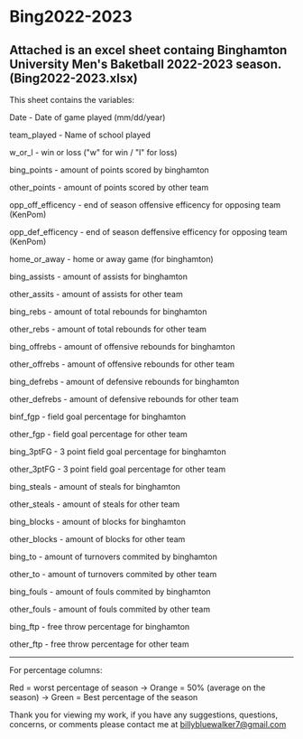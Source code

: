 # Bing2022-2023

Attached is an excel sheet containg Binghamton University Men's Baketball 2022-2023 season. (Bing2022-2023.xlsx)
------------------------------------------------------------------------------------------------------------------------------------------------
This sheet contains the variables:

Date - Date of game played (mm/dd/year)

team_played - Name of school played

w_or_l - win or loss ("w" for win / "l" for loss)

bing_points - amount of points scored by binghamton

other_points - amount of points scored by other team

opp_off_efficency - end of season offensive efficency for opposing team (KenPom)

opp_def_efficency - end of season deffensive efficency for opposing team (KenPom)

home_or_away - home or away game (for binghamton)

bing_assists - amount of assists for binghamton

other_assits - amount of assists for other team

bing_rebs - amount of total rebounds for binghamton

other_rebs - amount of total rebounds for other team

bing_offrebs - amount of offensive rebounds for binghamton

other_offrebs - amount of offensive rebounds for other team

bing_defrebs - amount of defensive rebounds for binghamton

other_defrebs - amount of defensive rebounds for other team

binf_fgp - field goal percentage for binghamton 

other_fgp - field goal percentage for other team

bing_3ptFG - 3 point field goal percentage for binghamton

other_3ptFG - 3 point field goal percentage for other team

bing_steals - amount of steals for binghamton

other_steals - amount of steals for other team

bing_blocks - amount of blocks for binghamton

other_blocks - amount of blocks for other team

bing_to - amount of turnovers commited by binghamton

other_to - amount of turnovers commited by other team

bing_fouls - amount of fouls commited by binghamton

other_fouls - amount of fouls commited by other team

bing_ftp - free throw percentage for binghamton

other_ftp - free throw percentage for other team

-------------------------------------------------------------------------------------------------------------------------------------------------

For percentage columns: 

Red = worst percentage of season -> Orange = 50% (average on the season) -> Green = Best percentage of the season

Thank you for viewing my work, if you have any suggestions, questions, concerns, or comments please contact me at billybluewalker7@gmail.com
